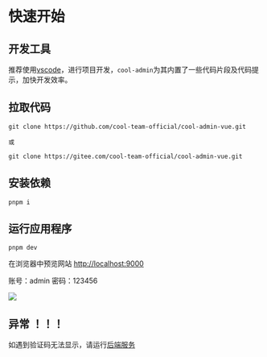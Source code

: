 # 快速开始

## 开发工具

推荐使用[vscode](https://code.visualstudio.com/)，进行项目开发，`cool-admin`为其内置了一些代码片段及代码提示，加快开发效率。

## 拉取代码

```shell
git clone https://github.com/cool-team-official/cool-admin-vue.git

或

git clone https://gitee.com/cool-team-official/cool-admin-vue.git
```

## 安装依赖

```shell
pnpm i
```

## 运行应用程序

```shell
pnpm dev
```

在浏览器中预览网站 [http://localhost:9000](http://localhost:9000)

账号：admin
密码：123456

<img src="/show/admin.png" />

## 异常 ！！！

如遇到验证码无法显示，请运行[后端服务](https://node.cool-admin.com)
